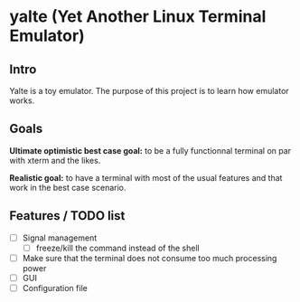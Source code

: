 # yalte (Yet Another Linux Terminal Emulator)

## Intro

Yalte is a toy emulator. The purpose of this project is to learn how emulator works.

## Goals

**Ultimate optimistic best case goal:**
    to be a fully functionnal terminal on par with xterm and the likes.

**Realistic goal:**
    to have a terminal with most of the usual features and that work in the best case scenario.

## Features / TODO list

- [ ] Signal management 
    - [ ] freeze/kill the command instead of the shell
- [ ] Make sure that the terminal does not consume too much processing power
- [ ] GUI
- [ ] Configuration file
